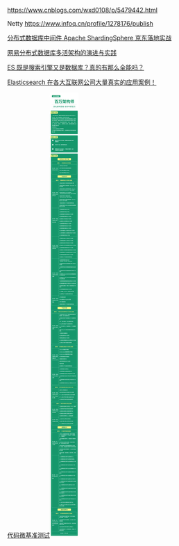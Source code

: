 https://www.cnblogs.com/wxd0108/p/5479442.html

Netty https://www.infoq.cn/profile/1278176/publish

[分布式数据库中间件 Apache ShardingSphere 京东落地实战](https://www.infoq.cn/article/1QvyzW9W*YuF685kYBkq)


[网易分布式数据库多活架构的演进与实践](https://www.infoq.cn/article/HZhW66xpzToIhDoKJH6K)

[ES 既是搜索引擎又是数据库？真的有那么全能吗？](https://www.infoq.cn/article/QB1aL5VRkOLU3FmA3Oki)

[Elasticsearch 在各大互联网公司大量真实的应用案例！](https://mp.weixin.qq.com/s?__biz=MzUzMTA2NTU2Ng==&mid=2247489627&idx=1&sn=2799be119287fb3de86709d68f64f5e5&chksm=fa4967eacd3eeefc918f1088e409b3568dcecd76d42c72d192a28dca65d2b83b135233aef841&scene=27#wechat_redirect)

[代码微基准测试![WechatIMG5113](image/WechatIMG5113.jpeg)](https://mp.weixin.qq.com/s?__biz=MzU1NTkwODE4Mw==&mid=2247486145&idx=1&sn=06e9e09018787f968fa05577e2663b42&scene=21#wechat_redirect)